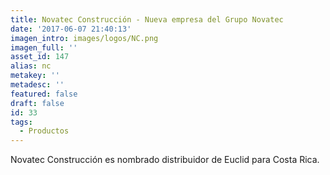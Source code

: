 ```yaml
---
title: Novatec Construcción - Nueva empresa del Grupo Novatec
date: '2017-06-07 21:40:13'
imagen_intro: images/logos/NC.png
imagen_full: ''
asset_id: 147
alias: nc
metakey: ''
metadesc: ''
featured: false
draft: false
id: 33
tags:
  - Productos
---
```





Novatec Construcción es nombrado distribuidor de Euclid para Costa Rica.
<!--more-->
